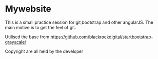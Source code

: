 # Mywebsite

This is a small practice session for git,bootstrap and other angularJS. The main motive is to get the feel of git.

Utilised the base from https://github.com/blackrockdigital/startbootstrap-grayscale/

Copyright are all held by the developer
